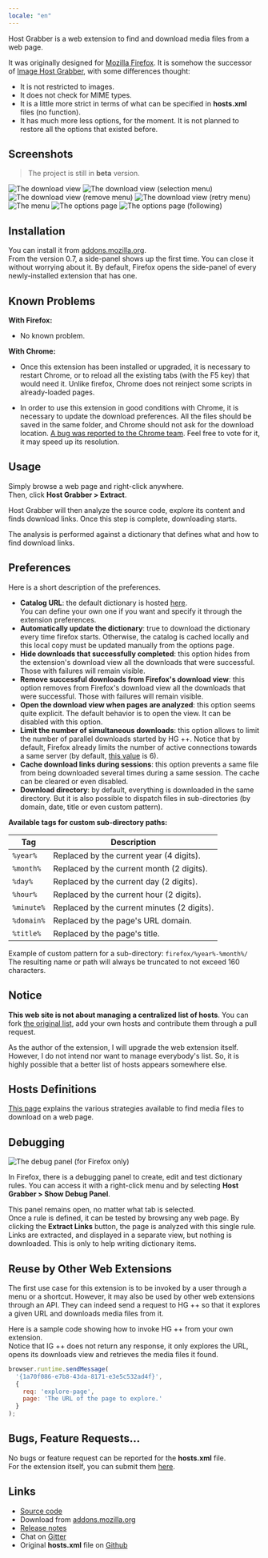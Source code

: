 ```yaml
---
locale: "en"
---
```


Host Grabber is a web extension to find and download media files from a web page.

It was originally designed for [Mozilla Firefox](https://www.mozilla.org/firefox/new/).
It is somehow the successor of [Image Host Grabber](https://addons.mozilla.org/fr/firefox/addon/imagehost-grabber/),
with some differences thought:

* It is not restricted to images.
* It does not check for MIME types.
* It is a little more strict in terms of what can be specified in **hosts.xml** files (no function).
* It has much more less options, for the moment. It is not planned to restore all the
options that existed before.


## Screenshots

> The project is still in **beta** version.

<img src="../assets/images/dl-view-1--v0.5.jpg" alt="The download view" class="screenshot" />

<img src="../assets/images/dl-view-2--v0.5.jpg" alt="The download view (selection menu)" class="screenshot" />

<img src="../assets/images/dl-view-3--v0.5.jpg" alt="The download view (remove menu)" class="screenshot" />

<img src="../assets/images/dl-view-4--v0.5.jpg" alt="The download view (retry menu)" class="screenshot" />

<img src="../assets/images/dl-view-5--v0.7.jpg" alt="The menu" class="screenshot" />

<img src="../assets/images/options-view-p1--v0.9.jpg" alt="The options page" class="screenshot" />

<img src="../assets/images/options-view-p2--v0.9.jpg" alt="The options page (following)" class="screenshot" />


## Installation

You can install it from [addons.mozilla.org](https://addons.mozilla.org/fr/firefox/addon/host-grabber-pp/).  
From the version 0.7, a side-panel shows up the first time.
You can close it without worrying about it. By default, Firefox opens the side-panel
of every newly-installed extension that has one.


## Known Problems

**With Firefox:**

* No known problem.

**With Chrome:**

* Once this extension has been installed or upgraded, it is necessary to restart
Chrome, or to reload all the existing tabs (with the F5 key) that would need it.
Unlike firefox, Chrome does not reinject some scripts in already-loaded pages.

* In order to use this extension in good conditions with Chrome, it is necessary
to update the download preferences. All the files should be saved in the same
folder, and Chrome should not ask for the download location.
[A bug was reported to the Chrome team](https://bugs.chromium.org/p/chromium/issues/detail?id=417112).
 Feel free to vote for it, it may speed up its resolution.


## Usage

Simply browse a web page and right-click anywhere.  
Then, click **Host Grabber &gt; Extract**.

Host Grabber will then analyze the source code, explore its content
and finds download links. Once this step is complete, downloading starts.

The analysis is performed against a dictionary that defines what and how to
find download links.


## Preferences

Here is a short description of the preferences.

* **Catalog URL**: the default dictionary is hosted [here](https://raw.githubusercontent.com/rhadamanthe/host-grabber-pp-host.xml/master/hosts.xml).  
You can define your own one if you want and specify it through the extension preferences.
* **Automatically update the dictionary**: true to download the dictionary every time firefox starts.
Otherwise, the catalog is cached locally and this local copy must be updated manually from the options page.
* **Hide downloads that successfully completed**: this option hides from the extension's download view
all the downloads that were successful. Those with failures will remain visible.
* **Remove successful downloads from Firefox's download view**: this option removes from Firefox's download view
all the downloads that were successful. Those with failures will remain visible.
* **Open the download view when pages are analyzed**: this option seems quite explicit.
The default behavior is to open the view. It can be disabled with this option. 
* **Limit the number of simultaneous downloads**: this option allows to limit the number of
parallel downloads started by HG ++. Notice that by default, Firefox already limits the number
of active connections towards a same server (by default,
[this value](https://support.mozilla.org/fr/questions/992338) is 6).
* **Cache download links during sessions**: this option prevents a same file from being downloaded
several times during a same session. The cache can be cleared or even disabled.
* **Download directory**: by default, everything is downloaded in the same directory.
But it is also possible to dispatch files in sub-directories (by domain, date, title or even custom pattern).

**Available tags for custom sub-directory paths:**

| Tag        | Description                                 |
| ---------- | ------------------------------------------- |
| `%year%`   | Replaced by the current year (4 digits).    |
| `%month%`  | Replaced by the current month (2 digits).   |
| `%day%`    | Replaced by the current day (2 digits).     |
| `%hour%`   | Replaced by the current hour (2 digits).    |
| `%minute%` | Replaced by the current minutes (2 digits). |
| `%domain%` | Replaced by the page's URL domain.          |
| `%title%`  | Replaced by the page's title.               |

Example of custom pattern for a sub-directory: `firefox/%year%-%month%/`  
The resulting name or path will always be truncated to not exceed 160 characters.


## Notice

**This web site is not about managing a centralized list of hosts**.
You can fork [the original list](https://github.com/rhadamanthe/host-grabber-pp-host.xml),
add your own hosts and contribute them through a pull request.

As the author of the extension, I will upgrade the web extension itself.  
However, I do not intend nor want to manage everybody's list. So, it is highly possible that
a better list of hosts appears somewhere else.


## Hosts Definitions

[This page](hosts-definition.html) explains the various strategies available to find media files to download on a web page.


## Debugging

<img src="../assets/images/debug-view--v0.9.jpg" alt="The debug panel (for Firefox only)" class="screenshot" />

In Firefox, there is a debugging panel to create, edit and test dictionary rules.
You can access it with a right-click menu and by selecting **Host Grabber &gt; Show Debug Panel**.

This panel remains open, no matter what tab is selected.  
Once a rule is defined, it can be tested by browsing any web page. By clicking the
**Extract Links** button, the page is analyzed with this single rule. Links are extracted,
and displayed in a separate view, but nothing is downloaded. This is only to help writing dictionary items.


## Reuse by Other Web Extensions

The first use case for this extension is to be invoked by a user through a menu
or a shortcut. However, it may also be used by other web extensions through an API.
They can indeed send a request to HG ++ so that it explores a given URL and downloads
media files from it.

Here is a sample code showing how to invoke HG ++ from your own extension.  
Notice that IG ++ does not return any response, it only explores the URL,
opens its downloads view and retrieves the media files it found.

```javascript
browser.runtime.sendMessage(
  '{1a70f086-e7b8-43da-8171-e3e5c532ad4f}',
  {
    req: 'explore-page',
    page: 'The URL of the page to explore.'
  }
);
```


## Bugs, Feature Requests...

No bugs or feature request can be reported for the **hosts.xml** file.  
For the extension itself, you can submit them [here](https://github.com/rhadamanthe/host-grabber-pp/issues).


## Links

* [Source code](https://github.com/rhadamanthe/host-grabber-pp)
* Download from [addons.mozilla.org](https://addons.mozilla.org/fr/firefox/addon/host-grabber-pp/)
* [Release notes](https://github.com/rhadamanthe/host-grabber-pp/releases)
* Chat on [Gitter](https://gitter.im/host-grabber-pp/Lobby)
* Original **hosts.xml** file on [Github](https://github.com/rhadamanthe/host-grabber-pp-host.xml/blob/master/hosts.xml)
